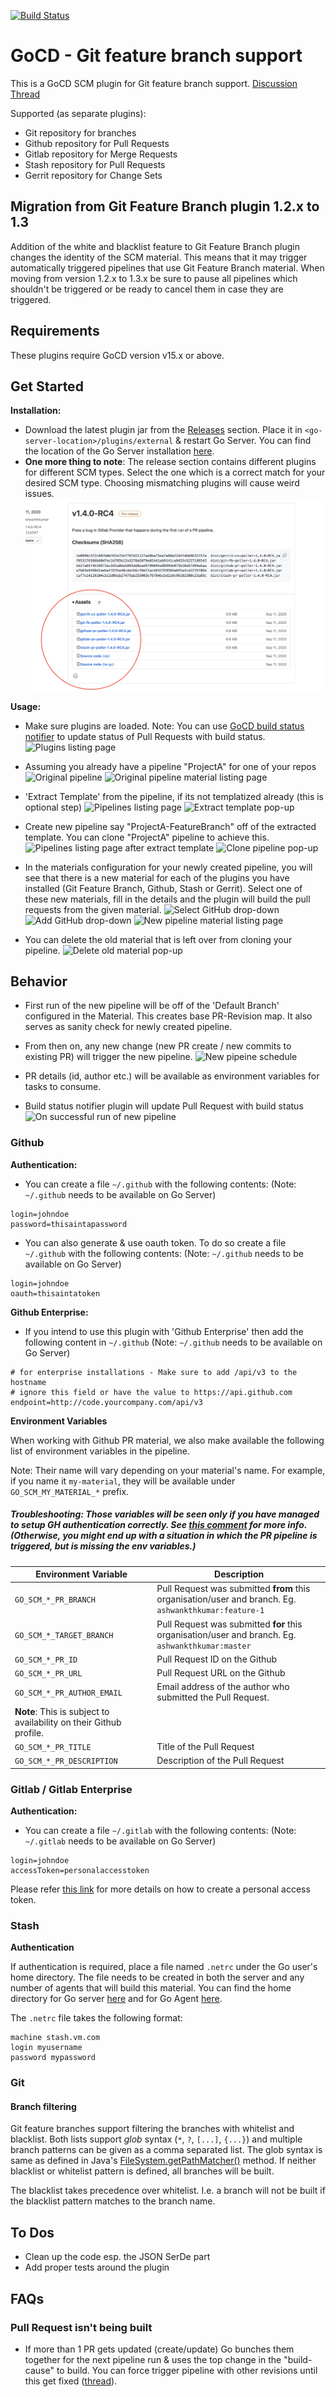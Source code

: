 [![Build Status](https://travis-ci.org/ashwanthkumar/gocd-build-github-pull-requests.svg?branch=master)](https://travis-ci.org/ashwanthkumar/gocd-build-github-pull-requests)

# GoCD - Git feature branch support
This is a GoCD SCM plugin for Git feature branch support. [Discussion Thread](https://groups.google.com/d/topic/go-cd-dev/Rt_Y5G2VkOc/discussion)

Supported (as separate plugins):
* Git repository for branches
* Github repository for Pull Requests
* Gitlab repository for Merge Requests
* Stash repository for Pull Requests
* Gerrit repository for Change Sets

## Migration from Git Feature Branch plugin 1.2.x to 1.3

Addition of the white and blacklist feature to Git Feature Branch plugin changes the identity of 
the SCM material. This means that it may trigger automatically triggered pipelines that use 
Git Feature Branch material. When moving from version 1.2.x to 1.3.x be sure to pause all 
pipelines which shouldn't be triggered or be ready to cancel them in case they are triggered.

## Requirements
These plugins require GoCD version v15.x or above.

## Get Started
**Installation:**
- Download the latest plugin jar from the [Releases](https://github.com/ashwanthkumar/gocd-build-github-pull-requests/releases) section. Place it in `<go-server-location>/plugins/external` & restart Go Server. You can find the location of the Go Server installation [here](http://www.go.cd/documentation/user/current/installation/installing_go_server.html#location-of-files-after-installation-of-go-server).
- **One more thing to note**: The release section contains different plugins for different SCM types. 
  Select the one which is a correct match for your desired SCM type. Choosing mismatching plugins will cause weird issues.
![Different plugins based on SCM][14]

**Usage:**

* Make sure plugins are loaded. Note: You can use [GoCD build status notifier](https://github.com/srinivasupadhya/gocd-build-status-notifier) to update status of Pull Requests with build status.
![Plugins listing page][1]

* Assuming you already have a pipeline "ProjectA" for one of your repos
![Original pipeline][2]
![Original pipeline material listing page][3]

* 'Extract Template' from the pipeline, if its not templatized already (this is optional step) 
![Pipelines listing page][4]
![Extract template pop-up][5]

* Create new pipeline say "ProjectA-FeatureBranch" off of the extracted template. You can clone "ProjectA" pipeline to achieve this.
![Pipelines listing page after extract template][6]
![Clone pipeline pop-up][7]

* In the materials configuration for your newly created pipeline, you will see that there is a new material for each of the plugins you have installed (Git Feature Branch, Github, Stash or Gerrit). Select one of these new materials, fill in the details and the plugin will build the pull requests from the given material.
![Select GitHub drop-down][8]
![Add GitHub drop-down][9]
![New pipeline material listing page][10]

* You can delete the old material that is left over from cloning your pipeline.
![Delete old material pop-up][11]

## Behavior
- First run of the new pipeline will be off of the 'Default Branch' configured in the Material. This creates base PR-Revision map. It also serves as sanity check for newly created pipeline.

- From then on, any new change (new PR create / new commits to existing PR) will trigger the new pipeline.
![New pipeine schedule][12]

- PR details (id, author etc.) will be available as environment variables for tasks to consume.

- Build status notifier plugin will update Pull Request with build status
![On successful run of new pipeline][13]

### Github

**Authentication:**
- You can create a file `~/.github` with the following contents: (Note: `~/.github` needs to be available on Go Server)
```
login=johndoe
password=thisaintapassword
```

- You can also generate & use oauth token. To do so create a file `~/.github` with the following contents: (Note: `~/.github` needs to be available on Go Server)
```
login=johndoe
oauth=thisaintatoken
```

**Github Enterprise:**
- If you intend to use this plugin with 'Github Enterprise' then add the following content in `~/.github` (Note: `~/.github` needs to be available on Go Server)
```
# for enterprise installations - Make sure to add /api/v3 to the hostname
# ignore this field or have the value to https://api.github.com
endpoint=http://code.yourcompany.com/api/v3
```
**Environment Variables**

When working with Github PR material, we also make available the following list of environment variables in the pipeline.

Note: Their name will vary depending on your material's name. For example, if you name it `my-material`, they will be available under `GO_SCM_MY_MATERIAL_*` prefix.

##### Troubleshooting: Those variables will be seen only if you have managed to setup GH authentication correctly. See [this comment](https://github.com/ashwanthkumar/gocd-build-github-pull-requests/issues/105#issuecomment-428812031) for more info. (Otherwise, you might end up with a situation in which the PR pipeline is triggered, but is missing the env variables.)

| Environment Variable | Description |
| --- | --- |
| `GO_SCM_*_PR_BRANCH` | Pull Request was submitted **from** this organisation/user and branch. Eg. `ashwankthkumar:feature-1` |
| `GO_SCM_*_TARGET_BRANCH` | Pull Request was submitted **for** this organisation/user and branch. Eg. `ashwankthkumar:master` |
| `GO_SCM_*_PR_ID` | Pull Request ID on the Github |
| `GO_SCM_*_PR_URL` | Pull Request URL on the Github |
| `GO_SCM_*_PR_AUTHOR_EMAIL` | Email address of the author who submitted the Pull Request. 
**Note**: This is subject to availability on their Github profile. |
| `GO_SCM_*_PR_TITLE` | Title of the Pull Request |
| `GO_SCM_*_PR_DESCRIPTION` | Description of the Pull Request |

### Gitlab / Gitlab Enterprise

**Authentication:**
- You can create a file `~/.gitlab` with the following contents: (Note: `~/.gitlab` needs to be available on Go Server)
```
login=johndoe
accessToken=personalaccesstoken
```
Please refer [this link](https://docs.gitlab.com/ee/user/profile/personal_access_tokens.html#creating-a-personal-access-token) for more details on how to create a personal access token.

### Stash
**Authentication**

If authentication is required, place a file named `.netrc` under the Go user's home directory. The file needs to be created in both the server and any number of agents that will build this material. You can find the home directory for Go server [here](http://www.go.cd/documentation/user/current/installation/installing_go_server.html#location-of-files-after-installation-of-go-server) and for Go Agent
[here](http://www.go.cd/documentation/user/current/installation/installing_go_agent.html#location-of-files-after-installing-go-agent).

The `.netrc` file takes the following format:

```
machine stash.vm.com 
login myusername
password mypassword
```

### Git

#### Branch filtering

Git feature branches support filtering the branches with whitelist and blacklist.
Both lists support _glob_ syntax (`*`, `?`, `[...]`, `{...}`) and multiple branch patterns
can be given as a comma separated list. The glob syntax is same as
defined in Java's [FileSystem.getPathMatcher()](https://docs.oracle.com/javase/7/docs/api/java/nio/file/FileSystem.html#getPathMatcher%28java.lang.String%29)
method. If neither blacklist or whitelist pattern is defined, all branches will be built.

The blacklist takes precedence over whitelist. I.e. a branch will not be built if the
blacklist pattern matches to the branch name.

## To Dos
- Clean up the code esp. the JSON SerDe part
- Add proper tests around the plugin

## FAQs

### Pull Request isn't being built
- If more than 1 PR gets updated (create/update) Go bunches them together for the next pipeline run & uses the top change in the "build-cause" to build. You can force trigger pipeline with other revisions until this get fixed ([thread](https://github.com/gocd/gocd/issues/938)).

[1]: images/list-plugin.png  "List Plugin"
[2]: images/original-pipeline.png  "Original Pipeline"
[3]: images/original-pipeline-material.png  "Original Pipeline Material"
[4]: images/list-pipeline.png  "List Pipeline"
[5]: images/extract-template.png  "Extract Template"
[6]: images/list-pipeline-after-extract-template.png  "List Pipeline After Extract Template"
[7]: images/clone-pipeline.png  "Clone Pipeline"
[8]: images/select-github-material.png  "Select GitHub Material"
[9]: images/add-github-material.png  "Add GitHub Material"
[10]: images/new-pipeline-material.png  "New Pipeline Material"
[11]: images/delete-old-material.png  "Delete Old Material"
[12]: images/pipeline-schedule.png  "Pipeline Schedule"
[13]: images/on-successful-pipeline-run.png  "On Successful Run"
[14]: images/scm-based-plugin.png  "SCM based different plugins"
